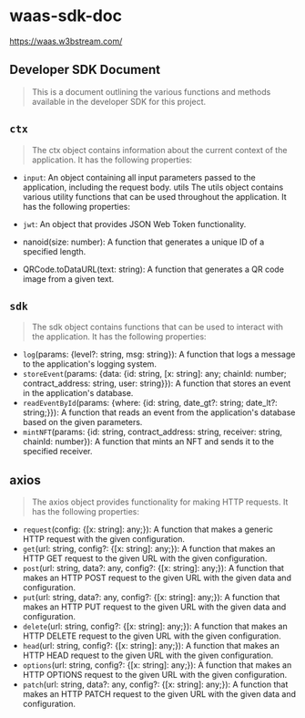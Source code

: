 # waas-sdk-doc
https://waas.w3bstream.com/

## Developer SDK Document
> This is a document outlining the various functions and methods available in the developer SDK for this project.

## `ctx`

> The ctx object contains information about the current context of the application. It has the following properties:

 - `input`: An object containing all input parameters passed to the application, including the request body.
utils
The utils object contains various utility functions that can be used throughout the application. It has the following properties:

 - `jwt`: An object that provides JSON Web Token functionality.
 - nanoid(size: number): A function that generates a unique ID of a specified length.
 - QRCode.toDataURL(text: string): A function that generates a QR code image from a given text.

## `sdk`
> The sdk object contains functions that can be used to interact with the application. It has the following properties:

 - `log`(params: {level?: string, msg: string}): A function that logs a message to the application's logging system.
 - `storeEvent`(params: {data: {id: string, [x: string]: any; chainId: number; contract_address: string, user: string}}): A function that stores an event in the application's database.
- `readEventById`(params: {where: {id: string, date_gt?: string; date_lt?: string;}}): A function that reads an event from the application's database based on the given parameters.
- `mintNFT`(params: {id: string, contract_address: string, receiver: string, chainId: number}): A function that mints an NFT and sends it to the specified receiver.

## axios
> The axios object provides functionality for making HTTP requests. It has the following properties:

- `request`(config: {[x: string]: any;}): A function that makes a generic HTTP request with the given configuration.
- `get`(url: string, config?: {[x: string]: any;}): A function that makes an HTTP GET request to the given URL with the given configuration.
- `post`(url: string, data?: any, config?: {[x: string]: any;}): A function that makes an HTTP POST request to the given URL with the given data and configuration.
- `put`(url: string, data?: any, config?: {[x: string]: any;}): A function that makes an HTTP PUT request to the given URL with the given data and configuration.
- `delete`(url: string, config?: {[x: string]: any;}): A function that makes an HTTP DELETE request to the given URL with the given configuration.
- `head`(url: string, config?: {[x: string]: any;}): A function that makes an HTTP HEAD request to the given URL with the given configuration.
- `options`(url: string, config?: {[x: string]: any;}): A function that makes an HTTP OPTIONS request to the given URL with the given configuration.
- `patch`(url: string, data?: any, config?: {[x: string]: any;}): A function that makes an HTTP PATCH request to the given URL with the given data and configuration.
